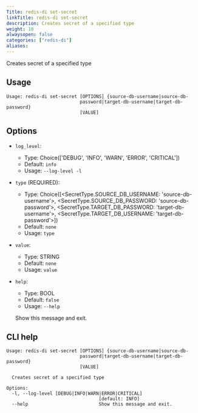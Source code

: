 ```yaml
---
Title: redis-di set-secret
linkTitle: redis-di set-secret
description: Creates secret of a specified type
weight: 10
alwaysopen: false
categories: ["redis-di"]
aliases:
---
```


Creates secret of a specified type

## Usage

```
Usage: redis-di set-secret [OPTIONS] {source-db-username|source-db-
                           password|target-db-username|target-db-password}
                           [VALUE]
```

## Options

- `log_level`:

  - Type: Choice(['DEBUG', 'INFO', 'WARN', 'ERROR', 'CRITICAL'])
  - Default: `info`
  - Usage: `--log-level
-l`

- `type` (REQUIRED):

  - Type: Choice([<SecretType.SOURCE_DB_USERNAME: 'source-db-username'>, <SecretType.SOURCE_DB_PASSWORD: 'source-db-password'>, <SecretType.TARGET_DB_PASSWORD: 'target-db-username'>, <SecretType.TARGET_DB_USERNAME: 'target-db-password'>])
  - Default: `none`
  - Usage: `type`

- `value`:

  - Type: STRING
  - Default: `none`
  - Usage: `value`

- `help`:

  - Type: BOOL
  - Default: `false`
  - Usage: `--help`

  Show this message and exit.

## CLI help

```
Usage: redis-di set-secret [OPTIONS] {source-db-username|source-db-
                           password|target-db-username|target-db-password}
                           [VALUE]

  Creates secret of a specified type

Options:
  -l, --log-level [DEBUG|INFO|WARN|ERROR|CRITICAL]
                                  [default: INFO]
  --help                          Show this message and exit.
```
